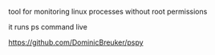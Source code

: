 tool for monitoring linux processes without root permissions

it runs ps command live

https://github.com/DominicBreuker/pspy